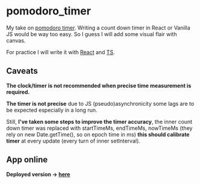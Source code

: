 # pomodoro_timer

My take on [pomodoro timer](https://en.wikipedia.org/wiki/Pomodoro_Technique).
Writing a count down timer in React or Vanilla JS would be way too easy.
So I guess I will add some visual flair with canvas.

For practice I will write it with [React](https://pl.reactjs.org/) and [TS](https://www.typescriptlang.org/).

## Caveats

**The clock/timer is not recommended when precise time measurement is required.**

**The timer is not precise** due to JS (pseudo)asynchronicity some lags are to be expected especially in a long run.

Still, **I've taken some steps to improve the timer accuracy**, the inner count down timer was replaced with startTimeMs, endTimeMs, nowTimeMs (they rely on new Date.getTime(), so on epoch time in ms) **this should calibrate timer** at every update (every turn of inner setInterval).

## App online

**Deployed version -> [here](https://b-lukaszuk.github.io/pomodoro_timer/)**
